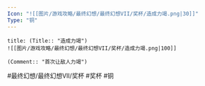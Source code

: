 ```yaml
---
Icon: "![[图片/游戏攻略/最终幻想/最终幻想VII/奖杯/造成力竭.png|30]]"
Type: "铜"
---
```

```ad-common-bronze-trophy
title: (Title:: "造成力竭")
![[图片/游戏攻略/最终幻想/最终幻想VII/奖杯/造成力竭.png|100]]

(Comment:: "首次让敌人力竭")
```

#最终幻想/最终幻想VII/奖杯 #奖杯 #铜
